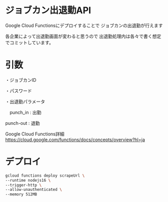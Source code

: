 # ジョブカン出退勤API

Google Cloud Functionsにデプロイすることで
ジョブカンの出退勤が行えます

各企業によって出退勤画面が変わると思うので
出退勤処理内は各々で書く想定でコミットしています。

# 引数

・ジョブカンID

・パスワード

・出退勤パラメータ

　punch_in : 出勤
 
  punch-out : 退勤

Google Cloud Functions詳細
https://cloud.google.com/functions/docs/concepts/overview?hl=ja

# デプロイ
```bash
gcloud functions deploy scrapeUrl \
--runtime nodejs16 \
--trigger-http \
--allow-unauthenticated \
--memory 512MB
```

